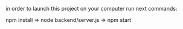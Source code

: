 in order to launch this project on your computer run next commands:

npm install =>
node backend/server.js =>
npm start
